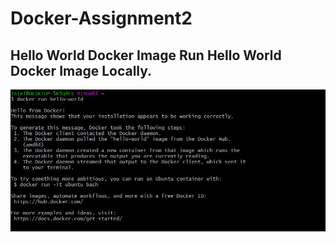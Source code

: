 # Docker-Assignment2

## Hello World Docker Image Run Hello World Docker Image Locally.

![](images/docker_run_hello-world.JPG)
